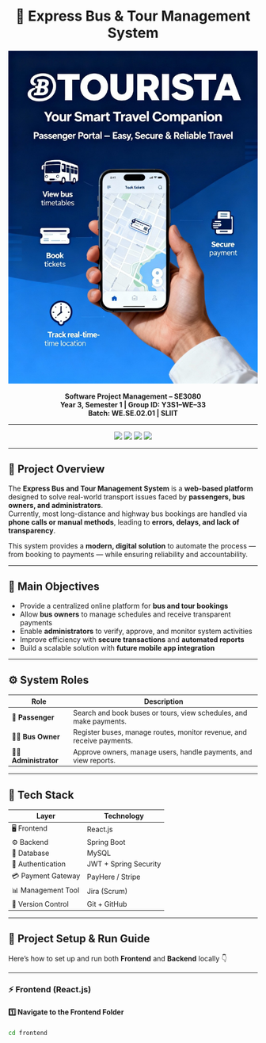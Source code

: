 <h1 align="center">🚌 Express Bus & Tour Management System</h1>

<p align="center">
  <img src="./frontend/src/assets/banner.jpeg" alt="Express Bus Management Banner" width="800"/>
</p>

<p align="center">
  <b>Software Project Management – SE3080</b><br/>
  <b>Year 3, Semester 1 | Group ID: Y3S1–WE–33</b><br/>
  <b>Batch: WE.SE.02.01 | SLIIT</b>
</p>

---

<p align="center">
  <img src="https://img.shields.io/badge/Frontend-React-20232A?style=for-the-badge&logo=react&logoColor=61DAFB"/>
  <img src="https://img.shields.io/badge/Backend-Spring%20Boot-2E2E2E?style=for-the-badge&logo=springboot&logoColor=6DB33F"/>
  <img src="https://img.shields.io/badge/Database-MySQL-0D1117?style=for-the-badge&logo=mysql&logoColor=4479A1"/>
  <img src="https://img.shields.io/badge/Methodology-Scrum-black?style=for-the-badge&logo=agile&logoColor=white"/>
</p>

---

## 🧠 Project Overview

The **Express Bus and Tour Management System** is a **web-based platform** designed to solve real-world transport issues faced by **passengers, bus owners, and administrators**.  
Currently, most long-distance and highway bus bookings are handled via **phone calls or manual methods**, leading to **errors, delays, and lack of transparency**.  

This system provides a **modern, digital solution** to automate the process — from booking to payments — while ensuring reliability and accountability.

---

## 🎯 Main Objectives

- Provide a centralized online platform for **bus and tour bookings**  
- Allow **bus owners** to manage schedules and receive transparent payments  
- Enable **administrators** to verify, approve, and monitor system activities  
- Improve efficiency with **secure transactions** and **automated reports**  
- Build a scalable solution with **future mobile app integration**

---

## ⚙️ System Roles

| Role | Description |
|------|--------------|
| 👤 **Passenger** | Search and book buses or tours, view schedules, and make payments. |
| 🧑‍💼 **Bus Owner** | Register buses, manage routes, monitor revenue, and receive payments. |
| 🧑‍💻 **Administrator** | Approve owners, manage users, handle payments, and view reports. |

---

## 🧩 Tech Stack

| Layer | Technology |
|-------|-------------|
| 🖥️ Frontend | React.js |
| ⚙️ Backend | Spring Boot |
| 💾 Database | MySQL |
| 🔐 Authentication | JWT + Spring Security |
| 💳 Payment Gateway | PayHere / Stripe |
| 📊 Management Tool | Jira (Scrum) |
| 🧪 Version Control | Git + GitHub |

---

## 🚀 Project Setup & Run Guide

Here’s how to set up and run both **Frontend** and **Backend** locally 👇

---

### ⚡ Frontend (React.js)

#### 1️⃣ Navigate to the Frontend Folder
```bash
cd frontend
